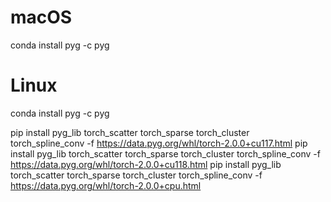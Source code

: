 


# macOS
conda install pyg -c pyg

# Linux
conda install pyg -c pyg

pip install pyg_lib torch_scatter torch_sparse torch_cluster torch_spline_conv -f https://data.pyg.org/whl/torch-2.0.0+cu117.html
pip install pyg_lib torch_scatter torch_sparse torch_cluster torch_spline_conv -f https://data.pyg.org/whl/torch-2.0.0+cu118.html
pip install pyg_lib torch_scatter torch_sparse torch_cluster torch_spline_conv -f https://data.pyg.org/whl/torch-2.0.0+cpu.html
